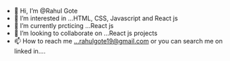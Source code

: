 - 👋 Hi, I’m @Rahul Gote
- 👀 I’m interested in ...HTML, CSS, Javascript and React js
- 🌱 I’m currently prcticing ...React js
- 💞️ I’m looking to collaborate on ...React js projects
- 📫 How to reach me ...rahulgote19@gmail.com or you can search me on linked in....

<!---
Rahul-Gote/Rahul-Gote is a ✨ special ✨ repository because its `README.md` (this file) appears on your GitHub profile.
You can click the Preview link to take a look at your changes.
--->
